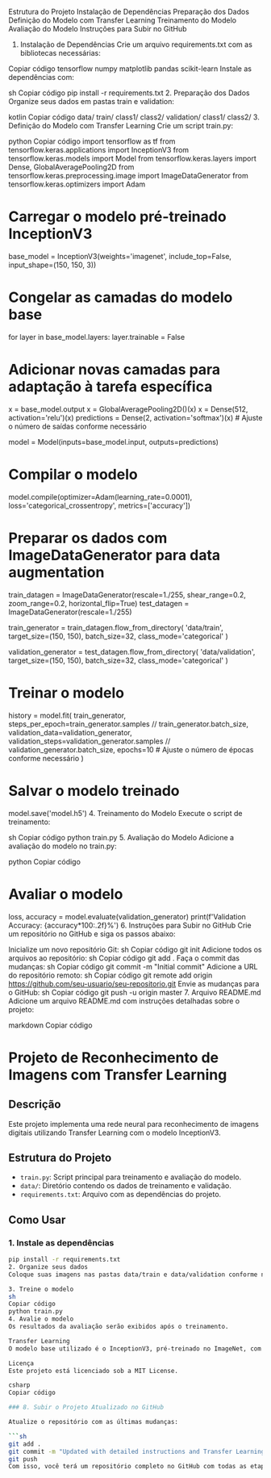 Estrutura do Projeto
Instalação de Dependências
Preparação dos Dados
Definição do Modelo com Transfer Learning
Treinamento do Modelo
Avaliação do Modelo
Instruções para Subir no GitHub
1. Instalação de Dependências
Crie um arquivo requirements.txt com as bibliotecas necessárias:

Copiar código
tensorflow
numpy
matplotlib
pandas
scikit-learn
Instale as dependências com:

sh
Copiar código
pip install -r requirements.txt
2. Preparação dos Dados
Organize seus dados em pastas train e validation:

kotlin
Copiar código
data/
    train/
        class1/
        class2/
    validation/
        class1/
        class2/
3. Definição do Modelo com Transfer Learning
Crie um script train.py:

python
Copiar código
import tensorflow as tf
from tensorflow.keras.applications import InceptionV3
from tensorflow.keras.models import Model
from tensorflow.keras.layers import Dense, GlobalAveragePooling2D
from tensorflow.keras.preprocessing.image import ImageDataGenerator
from tensorflow.keras.optimizers import Adam

# Carregar o modelo pré-treinado InceptionV3
base_model = InceptionV3(weights='imagenet', include_top=False, input_shape=(150, 150, 3))

# Congelar as camadas do modelo base
for layer in base_model.layers:
    layer.trainable = False

# Adicionar novas camadas para adaptação à tarefa específica
x = base_model.output
x = GlobalAveragePooling2D()(x)
x = Dense(512, activation='relu')(x)
predictions = Dense(2, activation='softmax')(x)  # Ajuste o número de saídas conforme necessário

model = Model(inputs=base_model.input, outputs=predictions)

# Compilar o modelo
model.compile(optimizer=Adam(learning_rate=0.0001), loss='categorical_crossentropy', metrics=['accuracy'])

# Preparar os dados com ImageDataGenerator para data augmentation
train_datagen = ImageDataGenerator(rescale=1./255, shear_range=0.2, zoom_range=0.2, horizontal_flip=True)
test_datagen = ImageDataGenerator(rescale=1./255)

train_generator = train_datagen.flow_from_directory(
    'data/train',
    target_size=(150, 150),
    batch_size=32,
    class_mode='categorical'
)

validation_generator = test_datagen.flow_from_directory(
    'data/validation',
    target_size=(150, 150),
    batch_size=32,
    class_mode='categorical'
)

# Treinar o modelo
history = model.fit(
    train_generator,
    steps_per_epoch=train_generator.samples // train_generator.batch_size,
    validation_data=validation_generator,
    validation_steps=validation_generator.samples // validation_generator.batch_size,
    epochs=10  # Ajuste o número de épocas conforme necessário
)

# Salvar o modelo treinado
model.save('model.h5')
4. Treinamento do Modelo
Execute o script de treinamento:

sh
Copiar código
python train.py
5. Avaliação do Modelo
Adicione a avaliação do modelo no train.py:

python
Copiar código
# Avaliar o modelo
loss, accuracy = model.evaluate(validation_generator)
print(f'Validation Accuracy: {accuracy*100:.2f}%')
6. Instruções para Subir no GitHub
Crie um repositório no GitHub e siga os passos abaixo:

Inicialize um novo repositório Git:
sh
Copiar código
git init
Adicione todos os arquivos ao repositório:
sh
Copiar código
git add .
Faça o commit das mudanças:
sh
Copiar código
git commit -m "Initial commit"
Adicione a URL do repositório remoto:
sh
Copiar código
git remote add origin https://github.com/seu-usuario/seu-repositorio.git
Envie as mudanças para o GitHub:
sh
Copiar código
git push -u origin master
7. Arquivo README.md
Adicione um arquivo README.md com instruções detalhadas sobre o projeto:

markdown
Copiar código
# Projeto de Reconhecimento de Imagens com Transfer Learning

## Descrição

Este projeto implementa uma rede neural para reconhecimento de imagens digitais utilizando Transfer Learning com o modelo InceptionV3.

## Estrutura do Projeto

- `train.py`: Script principal para treinamento e avaliação do modelo.
- `data/`: Diretório contendo os dados de treinamento e validação.
- `requirements.txt`: Arquivo com as dependências do projeto.

## Como Usar

### 1. Instale as dependências

```sh
pip install -r requirements.txt
2. Organize seus dados
Coloque suas imagens nas pastas data/train e data/validation conforme necessário.

3. Treine o modelo
sh
Copiar código
python train.py
4. Avalie o modelo
Os resultados da avaliação serão exibidos após o treinamento.

Transfer Learning
O modelo base utilizado é o InceptionV3, pré-treinado no ImageNet, com novas camadas adicionadas para adaptação à tarefa específica de classificação.

Licença
Este projeto está licenciado sob a MIT License.

csharp
Copiar código

### 8. Subir o Projeto Atualizado no GitHub

Atualize o repositório com as últimas mudanças:

```sh
git add .
git commit -m "Updated with detailed instructions and Transfer Learning"
git push
Com isso, você terá um repositório completo no GitHub com todas as etapas detalhadas para implementar e treinar um modelo de reconhecimento de imagens utilizando Transfer Learning.